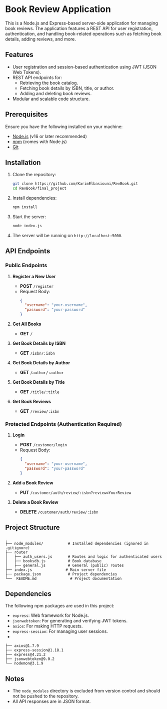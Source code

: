 # Book Review Application

This is a Node.js and Express-based server-side application for managing book reviews. The application features a REST API for user registration, authentication, and handling book-related operations such as fetching book details, adding reviews, and more.

## Features
- User registration and session-based authentication using JWT (JSON Web Tokens).
- REST API endpoints for:
  - Retrieving the book catalog.
  - Fetching book details by ISBN, title, or author.
  - Adding and deleting book reviews.
- Modular and scalable code structure.

## Prerequisites
Ensure you have the following installed on your machine:
- [Node.js](https://nodejs.org/) (v16 or later recommended)
- [npm](https://www.npmjs.com/) (comes with Node.js)
- [Git](https://git-scm.com/)

## Installation
1. Clone the repository:
   ```bash
   git clone https://github.com/KarimElbasiouni/RevBook.git
   cd RevBook/final_project
   ```

2. Install dependencies:
   ```bash
   npm install
   ```

3. Start the server:
   ```bash
   node index.js
   ```

4. The server will be running on `http://localhost:5000`.

## API Endpoints
### Public Endpoints
1. **Register a New User**
   - **POST** `/register`
   - Request Body:
     ```json
     {
       "username": "your-username",
       "password": "your-password"
     }
     ```

2. **Get All Books**
   - **GET** `/`

3. **Get Book Details by ISBN**
   - **GET** `/isbn/:isbn`

4. **Get Book Details by Author**
   - **GET** `/author/:author`

5. **Get Book Details by Title**
   - **GET** `/title/:title`

6. **Get Book Reviews**
   - **GET** `/review/:isbn`

### Protected Endpoints (Authentication Required)
1. **Login**
   - **POST** `/customer/login`
   - Request Body:
     ```json
     {
       "username": "your-username",
       "password": "your-password"
     }
     ```

2. **Add a Book Review**
   - **PUT** `/customer/auth/review/:isbn?review=YourReview`

3. **Delete a Book Review**
   - **DELETE** `/customer/auth/review/:isbn`

## Project Structure
```
.
├── node_modules/           # Installed dependencies (ignored in .gitignore)
├── router
│   ├── auth_users.js       # Routes and logic for authenticated users
│   ├── booksdb.js          # Book database
│   ├── general.js          # General (public) routes
├── index.js               # Main server file
├── package.json            # Project dependencies
└──  README.md               # Project documentation
```

## Dependencies
The following npm packages are used in this project:
- `express`: Web framework for Node.js.
- `jsonwebtoken`: For generating and verifying JWT tokens.
- `axios`: For making HTTP requests.
- `express-session`: For managing user sessions.
- 
```
├── axios@1.7.9
├── express-session@1.18.1
├── express@4.21.2
├── jsonwebtoken@9.0.2
└── nodemon@3.1.9
```

## Notes
- The `node_modules` directory is excluded from version control and should not be pushed to the repository.
- All API responses are in JSON format.

